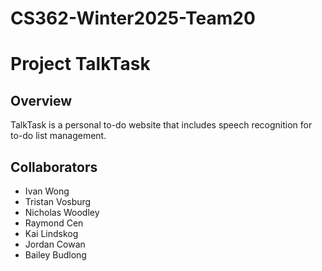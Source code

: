 # CS362-Winter2025-Team20
# Project TalkTask

## Overview
TalkTask is a personal to-do website that includes speech recognition for to-do list management.

## Collaborators
- Ivan Wong
- Tristan Vosburg
- Nicholas Woodley
- Raymond Cen
- Kai Lindskog
- Jordan Cowan
- Bailey Budlong
